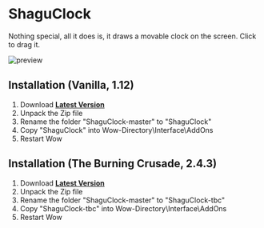 # ShaguClock

Nothing special, all it does is, it draws a movable clock on the screen. Click to drag it.

![preview](https://raw.githubusercontent.com/shagu/ShaguAddons/master/_img/ShaguClock/orgrimmar.png)

## Installation (Vanilla, 1.12)
1. Download **[Latest Version](https://github.com/shagu/ShaguClock/archive/master.zip)**
2. Unpack the Zip file
3. Rename the folder "ShaguClock-master" to "ShaguClock"
4. Copy "ShaguClock" into Wow-Directory\Interface\AddOns
5. Restart Wow

## Installation (The Burning Crusade, 2.4.3)
1. Download **[Latest Version](https://github.com/shagu/ShaguClock/archive/master.zip)**
2. Unpack the Zip file
3. Rename the folder "ShaguClock-master" to "ShaguClock-tbc"
4. Copy "ShaguClock-tbc" into Wow-Directory\Interface\AddOns
5. Restart Wow
